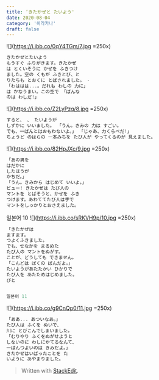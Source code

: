 ```yaml
---
title: ’きたかぜと たいよう'
date: 2020-08-04
category: '히라카나'
draft: false
---
```

![](https://i.ibb.co/0qY4TGm/7.jpg =250x)
```js
きたかぜとたいよう
もうすぐ ふりがきます。きたかぜ 
は とくいそうに かぜを ふきつけ 
ました。空の くもが ふきとび、と 
りたちも とおくに とばされました。 - 
「わははは...。だれも わしの 力に」 
は かなうまい。この空で 「ばんな 
のは わしだ!」
```
![](https://i.ibb.co/Z2LyPzg/8.jpg =250x)
```js
すると、 、 たいようが
しずかに いいました。 「うん。きみの 力は すごい。 
でも、一ばんとはおもわないよ。」 「じゃあ、力くらべだ!」
ちょうど のはらの 一本みちを たび人が やってくるのが 見えました。
```
![](https://i.ibb.co/82HpJXc/9.jpg =250x)
```js
「あの男を
はだかに
したほうが
かちだ。」 
「うん。きみから はじめて いいよ。」
ビュー! きたかぜは たび人の 
マントを とばそうと、かぜを ふき
つけます。あわててたび人は手で
マントをしっかりとおさえました。

```
일본어 10
![](https://i.ibb.co/sRKVH9p/10.jpg =250x)
```js
「きたかぜは
ますます。
つよくふきました。
でも、せなかを まるめた 
たび人の マントをぬがす。 
ことが、どうしても できません。 
「こんどは ぼくの ばんだよ。」
たいようがあたたかい ひかりで 
たび人を あたためはじめました。
びと


일본어 11
```
![](https://i.ibb.co/g9CnQp0/11.jpg =250x)
```js
「ああ... あついなあ。」
たび人は ふくを ぬいで、 
川に とびこんでしまいました。 
「むりやり ふくをぬがせようと 
しないのに わしにかてるなんて、 
一ばんつよいのは きみだよ。」
きたかぜはいばったことを た 
いように あやまりました。

```

> Written with [StackEdit](https://stackedit.io/).
<!--stackedit_data:
eyJoaXN0b3J5IjpbLTk3NTM1NDM5MSw4MTAyMDE0MDUsLTE0MD
AzMzYxNV19
-->